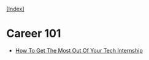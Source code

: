 
[[Index]](https://github.com/anicksaha/leetcode/blob/master/index.md)

# Career 101

- [How To Get The Most Out Of Your Tech Internship](https://www.forbes.com/sites/quora/2016/08/16/how-to-get-the-most-out-of-your-tech-internship/)
